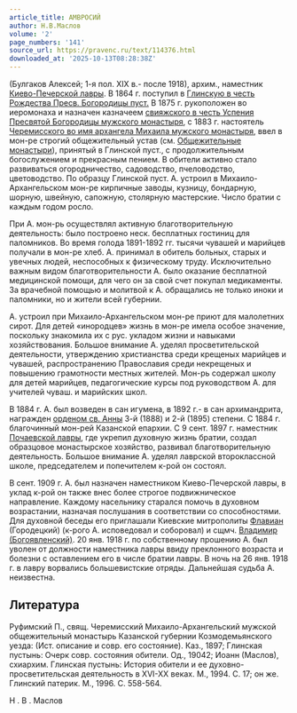 ```yaml
---
article_title: АМВРОСИЙ
author: Н.В.Маслов
volume: '2'
page_numbers: '141'
source_url: https://pravenc.ru/text/114376.html
downloaded_at: '2025-10-13T08:28:38Z'
---
```


(Булгаков Алексей; 1-я пол. XIX в.- после 1918), архим., наместник [Киево-Печерской лавры](<https://pravenc.ru/text/Киево-Печерская лавра.html>). В 1864 г. поступил в [Глинскую в честь Рождества Пресв. Богородицы пуст.](<https://pravenc.ru/text/ГЛИНСКАЯ В ЧЕСТЬ РОЖДЕСТВА ПРЕСВЯТОЙ БОГОРОДИЦЫ МУЖСКАЯ ПУСТЫНЬ.html>) В 1875 г. рукоположен во иеромонаха и назначен казначеем [свияжского в честь Успения Пресвятой Богородицы мужского монастыря](<https://pravenc.ru/text/свияжского в честь Успения Пресвятой Богородицы мужского монастыря.html>), с 1883 г. настоятель [Черемисского во имя архангела Михаила мужского монастыря](<https://pravenc.ru/text/Черемисского во имя архангела Михаила мужского монастыря.html>), ввел в мон-ре строгий общежительный устав (см. [Общежительные монастыри](<https://pravenc.ru/text/Общежительные монастыри.html>)), принятый в Глинской пуст., с продолжительным богослужением и прекрасным пением. В обители активно стало развиваться огородничество, садоводство, пчеловодство, цветоводство. По образцу Глинской пуст. А. устроил в Михаило-Архангельском мон-ре кирпичные заводы, кузницу, бондарную, шорную, швейную, сапожную, столярную мастерские. Число братии с каждым годом росло.

При А. мон-рь осуществлял активную благотворительную деятельность: было построено неск. бесплатных гостиниц для паломников. Во время голода 1891-1892 гг. тысячи чувашей и марийцев получали в мон-ре хлеб. А. принимал в обитель больных, старых и увечных людей, неспособных к физическому труду. Исключительно важным видом благотворительности А. было оказание бесплатной медицинской помощи, для чего он за свой счет покупал медикаменты. За врачебной помощью и молитвой к А. обращались не только иноки и паломники, но и жители всей губернии.

А. устроил при Михаило-Архангельском мон-ре приют для малолетних сирот. Для детей «инородцев» жизнь в мон-ре имела особое значение, поскольку знакомила их с рус. укладом жизни и навыками хозяйствования. Большое внимание А. уделял просветительской деятельности, утверждению христианства среди крещеных марийцев и чувашей, распространению Православия среди некрещеных и повышению грамотности местных жителей. Мон-рь содержал школу для детей марийцев, педагогические курсы под руководством А. для учителей чуваш. и марийских школ.

В 1884 г. А. был возведен в сан игумена, в 1892 г.- в сан архимандрита, награжден [орденом св. Анны](<https://pravenc.ru/text/АННЫ СВЯТОЙ ОРДЕН.html>) 3-й (1888) и 2-й (1895) степени. С 1884 г. благочинный мон-рей Казанской епархии. С 9 сент. 1897 г. наместник [Почаевской лавры](<https://pravenc.ru/text/ПОЧАЕВСКАЯ В ЧЕСТЬ УСПЕНИЯ ПРЕСВЯТОЙ БОГОРОДИЦЫ МУЖСКАЯ ЛАВРА.html>), где укрепил духовную жизнь братии, создал образцовое монастырское хозяйство, развивал благотворительную деятельность. Большое внимание А. уделял лаврской второклассной школе, председателем и попечителем к-рой он состоял.

В сент. 1909 г. А. был назначен наместником Киево-Печерской лавры, в уклад к-рой он также внес более строгое подвижническое направление. Каждому насельнику старался помочь в духовном возрастании, назначая послушания в соответствии со способностями. Для духовной беседы его приглашали Киевские митрополиты [Флавиан](https://pravenc.ru/text/Флавиан.html) (Городецкий) (к-рого А. исповедовал и соборовал) и сщмч. [Владимир (Богоявленский)](<https://pravenc.ru/text/Владимир (Богоявленский).html>). 20 янв. 1918 г. по собственному прошению А. был уволен от должности наместника лавры ввиду преклонного возраста и болезни с оставлением его в числе братии лавры. В ночь на 26 янв. 1918 г. в лавру ворвались большевистские отряды. Дальнейшая судьба А. неизвестна.

## Литература

Руфимский П., свящ. Черемисский Михаило-Архангельский мужской общежительный монастырь Казанской губернии Козмодемьянского уезда: (Ист. описание и совр. его состояние). Каз., 1897; Глинская пустынь: Очерк совр. состояния обители. Од., 19042; Иоанн (Маслов), схиархим. Глинская пустынь: История обители и ее духовно-просветительская деятельность в XVI-XX веках. М., 1994. С. 17; он же. Глинский патерик. М., 1996. С. 558-564.

Н .  В .  Маслов

